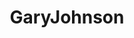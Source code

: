---
title: GaryJohnson
crosslinks:
- ModelUSGov
- spam
- politics
- guam
- EndFPTP
- titlegore
- EnoughTrumpSpam
- law
- datingoverthirty
---
